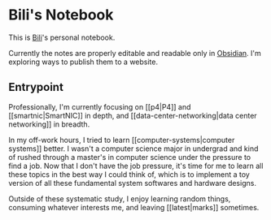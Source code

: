 # Bili's Notebook

This is [Bili](https://qobilidop.dev)'s personal notebook.

Currently the notes are properly editable and readable only in [Obsidian](https://obsidian.md). I'm exploring ways to publish them to a website.

## Entrypoint

Professionally, I'm currently focusing on [[p4|P4]] and [[smartnic|SmartNIC]] in depth, and [[data-center-networking|data center networking]] in breadth.

In my off-work hours, I tried to learn [[computer-systems|computer systems]] better. I wasn't a computer science major in undergrad and kind of rushed through a master's in computer science under the pressure to find a job. Now that I don't have the job pressure, it's time for me to learn all these topics in the best way I could think of, which is to implement a toy version of all these fundamental system softwares and hardware designs.

Outside of these systematic study, I enjoy learning random things, consuming whatever interests me, and leaving [[latest|marks]] sometimes.
